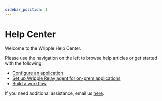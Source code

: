 ```yaml
---
sidebar_position: 1
---
```


# Help Center

Welcome to the Wripple Help Center.

Please use the navigation on the left to browse help articles or get started with the following:

- [Configure an application](/help/app-configurations/configuring)
- [Set up Wripple Relay agent for on-prem applications](/help/app-configurations/relay)
- [Build a workflow](/help/workflows/workflow-configuration)

If you need additional assistance, email us [here](mailto:wripple@smatechnologies.com).
